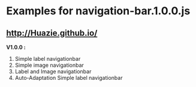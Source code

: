 # Examples for navigation-bar.1.0.0.js

<http://Huazie.github.io/>
------------

**V1.0.0 :**

1. Simple label navigationbar
2. Simple image navigationbar
3. Label and Image navigationbar
4. Auto-Adaptation Simple label navigationbar
